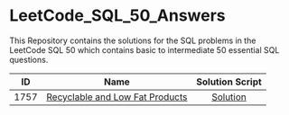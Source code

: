# LeetCode_SQL_50_Answers

This Repository contains the solutions for the SQL problems in the LeetCode SQL 50 which contains basic to intermediate 50 essential SQL questions.


| ID | Name | Solution Script |
|:-------:|--------------------------|:-----------:|
|1757| [Recyclable and Low Fat Products](https://leetcode.com/problems/recyclable-and-low-fat-products/description/?envType=study-plan-v2&envId=top-sql-50)| [Solution](/Answers/1757_Recyclable_and_Low_Fat_Products.sql) 

